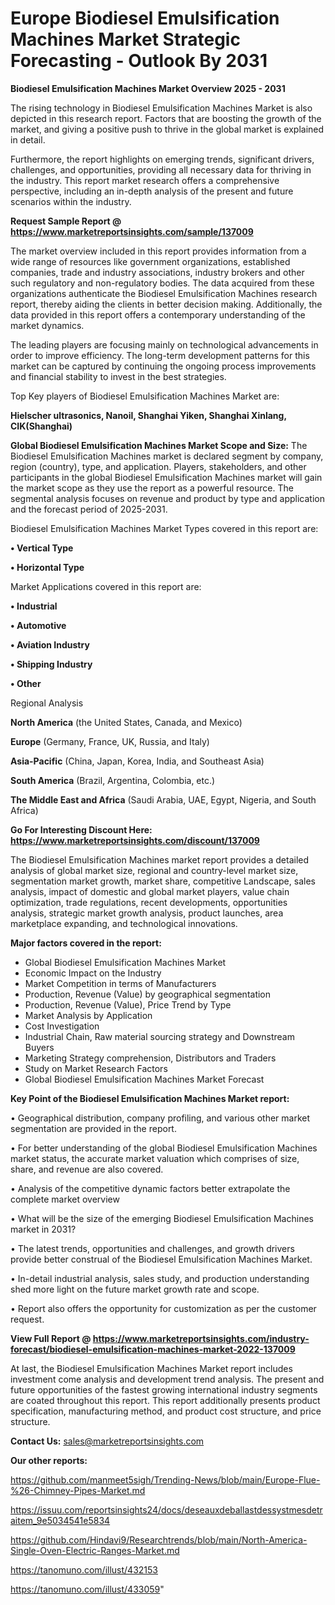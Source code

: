  # Europe Biodiesel Emulsification Machines Market Strategic Forecasting - Outlook By 2031

<Strong> Biodiesel Emulsification Machines Market Overview 2025 - 2031</strong>

The rising technology in Biodiesel Emulsification Machines Market is also depicted in this research report. Factors that are boosting the growth of the market, and giving a positive push to thrive in the global market is explained in detail.

Furthermore, the report highlights on emerging trends, significant drivers, challenges, and opportunities, providing all necessary data for thriving in the industry. This report market research offers a comprehensive perspective, including an in-depth analysis of the present and future scenarios within the industry.

<strong>Request Sample Report @ <a href=https://www.marketreportsinsights.com/sample/137009>https://www.marketreportsinsights.com/sample/137009</a></strong>

The market overview included in this report provides information from a wide range of resources like government organizations, established companies, trade and industry associations, industry brokers and other such regulatory and non-regulatory bodies. The data acquired from these organizations authenticate the Biodiesel Emulsification Machines research report, thereby aiding the clients in better decision making. Additionally, the data provided in this report offers a contemporary understanding of the market dynamics.

The leading players are focusing mainly on technological advancements in order to improve efficiency. The long-term development patterns for this market can be captured by continuing the ongoing process improvements and financial stability to invest in the best strategies.

Top Key players of Biodiesel Emulsification Machines Market are:

<strong>Hielscher ultrasonics, Nanoil, Shanghai Yiken, Shanghai Xinlang, CIK(Shanghai)</strong>

<strong><b>Global Biodiesel Emulsification Machines Market Scope and Size:</b></strong>
The Biodiesel Emulsification Machines market is declared segment by company, region (country), type, and application. Players, stakeholders, and other participants in the global Biodiesel Emulsification Machines market will gain the market scope as they use the report as a powerful resource. The segmental analysis focuses on revenue and product by type and application and the forecast period of 2025-2031.

Biodiesel Emulsification Machines Market Types covered in this report are:

<strong>• Vertical Type

• Horizontal Type</strong>

Market Applications covered in this report are:

<strong>• Industrial

• Automotive

• Aviation Industry

• Shipping Industry

• Other</strong> 

Regional Analysis

<strong>North America</strong> (the United States, Canada, and Mexico)

<strong>Europe</strong> (Germany, France, UK, Russia, and Italy)

<strong>Asia-Pacific</strong> (China, Japan, Korea, India, and Southeast Asia)

<strong>South America</strong> (Brazil, Argentina, Colombia, etc.)

<strong>The Middle East and Africa</strong> (Saudi Arabia, UAE, Egypt, Nigeria, and South Africa)

<strong>Go For Interesting Discount Here: <a href=https://www.marketreportsinsights.com/discount/137009>https://www.marketreportsinsights.com/discount/137009</a></strong>

The Biodiesel Emulsification Machines market report provides a detailed analysis of global market size, regional and country-level market size, segmentation market growth, market share, competitive Landscape, sales analysis, impact of domestic and global market players, value chain optimization, trade regulations, recent developments, opportunities analysis, strategic market growth analysis, product launches, area marketplace expanding, and technological innovations.

<strong><b>Major factors covered in the report:</b></strong>
<ul>
  <li>Global Biodiesel Emulsification Machines Market </li>
  <li>Economic Impact on the Industry</li>
  <li>Market Competition in terms of Manufacturers</li>
  <li>Production, Revenue (Value) by geographical segmentation</li>
  <li>Production, Revenue (Value), Price Trend by Type</li>
  <li>Market Analysis by Application</li>
  <li>Cost Investigation</li>
  <li>Industrial Chain, Raw material sourcing strategy and Downstream Buyers</li>
  <li>Marketing Strategy comprehension, Distributors and Traders</li>
  <li>Study on Market Research Factors</li>
  <li>Global Biodiesel Emulsification Machines Market Forecast</li>
</ul>

<strong><b>Key Point of the Biodiesel Emulsification Machines Market report:</b></strong>

• Geographical distribution, company profiling, and various other market segmentation are provided in the report.

• For better understanding of the global Biodiesel Emulsification Machines market status, the accurate market valuation which comprises of size, share, and revenue are also covered.

• Analysis of the competitive dynamic factors better extrapolate the complete market overview

• What will be the size of the emerging Biodiesel Emulsification Machines market in 2031?

• The latest trends, opportunities and challenges, and growth drivers provide better construal of the Biodiesel Emulsification Machines Market.

• In-detail industrial analysis, sales study, and production understanding shed more light on the future market growth rate and scope.

• Report also offers the opportunity for customization as per the customer request.

<strong><b>View Full Report @ <a href=https://www.marketreportsinsights.com/industry-forecast/biodiesel-emulsification-machines-market-2022-137009>https://www.marketreportsinsights.com/industry-forecast/biodiesel-emulsification-machines-market-2022-137009</a></b></strong>


At last, the Biodiesel Emulsification Machines Market report includes investment come analysis and development trend analysis. The present and future opportunities of the fastest growing international industry segments are coated throughout this report. This report additionally presents product specification, manufacturing method, and product cost structure, and price structure.

<strong>Contact Us:</strong>
sales@marketreportsinsights.com

<strong>Our other reports:</strong>

<a href=https://github.com/manmeet5sigh/Trending-News/blob/main/Europe-Flue-%26-Chimney-Pipes-Market.md>https://github.com/manmeet5sigh/Trending-News/blob/main/Europe-Flue-%26-Chimney-Pipes-Market.md</a>

<a href=https://issuu.com/reportsinsights24/docs/deseauxdeballastdessystmesdetraitem_9e5034541e5834>https://issuu.com/reportsinsights24/docs/deseauxdeballastdessystmesdetraitem_9e5034541e5834</a>

<a href=https://github.com/Hindavi9/Researchtrends/blob/main/North-America-Single-Oven-Electric-Ranges-Market.md>https://github.com/Hindavi9/Researchtrends/blob/main/North-America-Single-Oven-Electric-Ranges-Market.md</a>

<a href=https://tanomuno.com/illust/432153>https://tanomuno.com/illust/432153</a>

<a href=https://tanomuno.com/illust/433059>https://tanomuno.com/illust/433059</a>"
